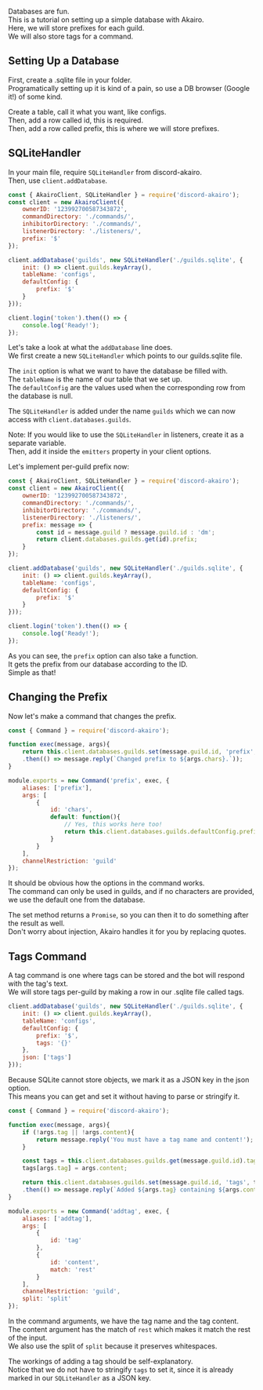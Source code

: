 Databases are fun.  
This is a tutorial on setting up a simple database with Akairo.  
Here, we will store prefixes for each guild.  
We will also store tags for a command.  

## Setting Up a Database

First, create a .sqlite file in your folder.  
Programatically setting up it is kind of a pain, so use a DB browser (Google it!) of some kind.  

Create a table, call it what you want, like configs.  
Then, add a row called id, this is required.  
Then, add a row called prefix, this is where we will store prefixes.  

## SQLiteHandler

In your main file, require `SQLiteHandler` from discord-akairo.  
Then, use `client.addDatabase`.  

```js
const { AkairoClient, SQLiteHandler } = require('discord-akairo');
const client = new AkairoClient({
    ownerID: '123992700587343872',
    commandDirectory: './commands/',
    inhibitorDirectory: './commands/',
    listenerDirectory: './listeners/',
    prefix: '$'
});

client.addDatabase('guilds', new SQLiteHandler('./guilds.sqlite', {
    init: () => client.guilds.keyArray(),
    tableName: 'configs',
    defaultConfig: {
        prefix: '$'
    }
}));

client.login('token').then(() => {
    console.log('Ready!');
});
```

Let's take a look at what the `addDatabase` line does.  
We first create a new `SQLiteHandler` which points to our guilds.sqlite file.  

The `init` option is what we want to have the database be filled with.  
The `tableName` is the name of our table that we set up.  
The `defaultConfig` are the values used when the corresponding row from the database is null.  

The `SQLiteHandler` is added under the name `guilds` which we can now access with `client.databases.guilds`.  

Note: If you would like to use the `SQLiteHandler` in listeners, create it as a separate variable.  
Then, add it inside the `emitters` property in your client options.  

Let's implement per-guild prefix now:  

```js
const { AkairoClient, SQLiteHandler } = require('discord-akairo');
const client = new AkairoClient({
    ownerID: '123992700587343872',
    commandDirectory: './commands/',
    inhibitorDirectory: './commands/',
    listenerDirectory: './listeners/',
    prefix: message => {
        const id = message.guild ? message.guild.id : 'dm';
        return client.databases.guilds.get(id).prefix;
    }
});

client.addDatabase('guilds', new SQLiteHandler('./guilds.sqlite', {
    init: () => client.guilds.keyArray(),
    tableName: 'configs',
    defaultConfig: {
        prefix: '$'
    }
}));

client.login('token').then(() => {
    console.log('Ready!');
});
```

As you can see, the `prefix` option can also take a function.  
It gets the prefix from our database according to the ID.  
Simple as that!  

## Changing the Prefix

Now let's make a command that changes the prefix.  

```js
const { Command } = require('discord-akairo');

function exec(message, args){
    return this.client.databases.guilds.set(message.guild.id, 'prefix', args.chars)
    .then(() => message.reply(`Changed prefix to ${args.chars}.`));
}

module.exports = new Command('prefix', exec, {
    aliases: ['prefix'],
    args: [
        {
            id: 'chars',
            default: function(){
                // Yes, this works here too!
                return this.client.databases.guilds.defaultConfig.prefix;
            }
        }
    ],
    channelRestriction: 'guild'
});
```

It should be obvious how the options in the command works.  
The command can only be used in guilds, and if no characters are provided, we use the default one from the database.  

The set method returns a `Promise`, so you can then it to do something after the result as well.  
Don't worry about injection, Akairo handles it for you by replacing quotes.  

## Tags Command

A tag command is one where tags can be stored and the bot will respond with the tag's text.  
We will store tags per-guild by making a row in our .sqlite file called tags.  

```js
client.addDatabase('guilds', new SQLiteHandler('./guilds.sqlite', {
    init: () => client.guilds.keyArray(),
    tableName: 'configs',
    defaultConfig: {
        prefix: '$',
        tags: '{}'
    },
    json: ['tags']
}));
```

Because SQLite cannot store objects, we mark it as a JSON key in the json option.  
This means you can get and set it without having to parse or stringify it.  

```js
const { Command } = require('discord-akairo');

function exec(message, args){
    if (!args.tag || !args.content){
        return message.reply('You must have a tag name and content!');
    }

    const tags = this.client.databases.guilds.get(message.guild.id).tags;
    tags[args.tag] = args.content;

    return this.client.databases.guilds.set(message.guild.id, 'tags', tags)
    .then(() => message.reply(`Added ${args.tag} containing ${args.content}.`));
}

module.exports = new Command('addtag', exec, {
    aliases: ['addtag'],
    args: [
        {
            id: 'tag'
        },
        {
            id: 'content',
            match: 'rest'
        }
    ],
    channelRestriction: 'guild',
    split: 'split'
});
```

In the command arguments, we have the tag name and the tag content.  
The content argument has the match of `rest` which makes it match the rest of the input.  
We also use the split of `split` because it preserves whitespaces.  

The workings of adding a tag should be self-explanatory.  
Notice that we do not have to stringify `tags` to set it, since it is already marked in our `SQLiteHandler` as a JSON key.  

